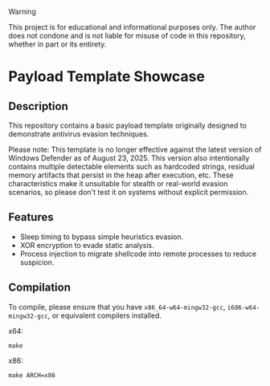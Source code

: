 > [!WARNING]
> This project is for educational and informational purposes only. The author does not condone and is not liable for misuse of code in this repository, whether in part or its entirety.

# Payload Template Showcase
## Description
This repository contains a basic payload template originally designed to demonstrate antivirus evasion techniques. 

Please note: This template is no longer effective against the latest version of Windows Defender as of August 23, 2025. This version also intentionally contains multiple detectable elements such as hardcoded strings, residual memory artifacts that persist in the heap after execution, etc. These characteristics make it unsuitable for stealth or real-world evasion scenarios, so please don't test it on systems without explicit permission.

## Features
- Sleep timing to bypass simple heuristics evasion. 
- XOR encryption to evade static analysis.
- Process injection to migrate shellcode into remote processes to reduce suspicion.

## Compilation
To compile, please ensure that you have `x86_64-w64-mingw32-gcc`, `i686-w64-mingw32-gcc`, or equivalent compilers installed. 

x64:
```
make
```

x86:
```
make ARCH=x86
```